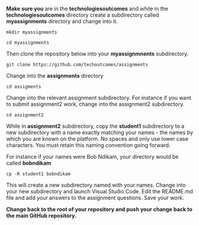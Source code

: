

<b>Make sure you </b> are in the <b>technologiesoutcomes</b> and while in the <b>technologiesoutcomes</b> directory create a subdirectory called <b>myassignments</b> directory and change into it.

```
mkdir myassignments

cd myassignments
```

Then clone the repository below into your <b>myassignmnents</b> subdirectory.
```
git clone https://github.com/techoutcomes/assignments
```
Change into the <b>assignments</b> directory
```
cd assigments
```
Change into the relevant assignment subdirectory. For instance if you want to submit assignment2 work, change into the assignment2 subdirectory.
```
cd assignment2
```

While in <b>assignment2</b> subdirectory, copy the <b>student1</b> subdirectory to a new subdirectory with a name exactly matching your names - the names by which you are known on the platform. No spaces and only use lower case characters. You must retain this naming convention going forward.

For instance if your names were Bob Ndikam, your directory would be called <b>bobndikam</b>
```
cp -R student1 bobndikam
```

This will create a new subdirectory named with your names. Change into your new subdirectory and launch Visual Studio Code. Edit the README.md file and add your answers to the assignment questions. Save your work.


<b>Change back to the root of your repository and push your change back to the main GitHub repository.</b>


